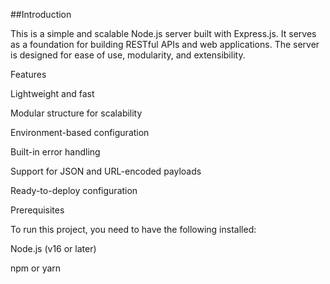 ##Introduction

This is a simple and scalable Node.js server built with Express.js. It serves as a foundation for building RESTful APIs and web applications. The server is designed for ease of use, modularity, and extensibility.

Features

Lightweight and fast

Modular structure for scalability

Environment-based configuration

Built-in error handling

Support for JSON and URL-encoded payloads

Ready-to-deploy configuration

Prerequisites

To run this project, you need to have the following installed:

Node.js (v16 or later)

npm or yarn
